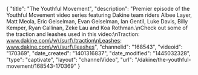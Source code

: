 {
    "title": "The Youthful Movement",
    "description": "Premier episode of the Youthful Movement video series featuring Dakine team riders Albee Layer, Matt Meola, Eric Geiselman, Evan Geiselman, Ian Gentil, Luke Davis, Billy Kemper, Ryan Callinan, Zeke Lau and Koa Rothman.\nCheck out some of the traction and leashes used in this video:\nTraction: www.dakine.com\/w\/surf\/traction\nLeashes: www.dakine.com\/w\/surf\/leashes",
    "channelid": "168543",
    "videoid": "170369",
    "date_created": "1401316837",
    "date_modified": "1445032328",
    "type": "captivate",
    "layout": "channelVideo",
    "url": "\/dakine\/the-youthful-movement\/168543-170369"
}